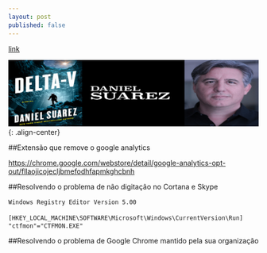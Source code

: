```yaml
---
layout: post
published: false
---
```


[link](https://www.estantevirtual.com.br/livros/daniel-suarez/daemon/300849345)

![image](../img/Daniel_Suarez_DeltaV.png){: .align-center}


##Extensão que remove o google analytics

https://chrome.google.com/webstore/detail/google-analytics-opt-out/fllaojicojecljbmefodhfapmkghcbnh


##Resolvendo o problema de não digitação no Cortana e Skype
```
Windows Registry Editor Version 5.00

[HKEY_LOCAL_MACHINE\SOFTWARE\Microsoft\Windows\CurrentVersion\Run]
"ctfmon"="CTFMON.EXE"
```

##Resolvendo o problema de Google Chrome mantido pela sua organização
